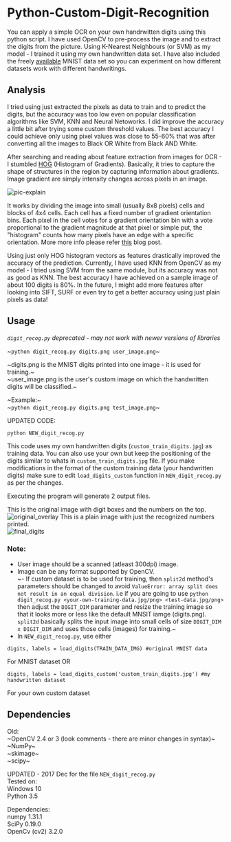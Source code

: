 # Python-Custom-Digit-Recognition

You can apply a simple OCR on your own handrwitten digits using this python script.
I have used OpenCV to pre-process the image and to extract the digits from the picture.
Using K-Nearest Neighbours (or SVM) as my model - I trained it using my own handwritten data set. I have also included the freely [available](http://yann.lecun.com/exdb/mnist/) MNIST data set so you can experiment on how different datasets work with different handwritings.

## Analysis  
I tried using just extracted the pixels as data to train and to predict the digits, but the accuracy was too low even on popular classification algorithms like SVM, KNN and Neural Netoworks.  I did improve the accuracy a little bit after trying some custom threshold values. The best accuracy I could achieve only using pixel values was close to 55-60% that was after converting all the images to Black OR White from Black AND White.    

After searching and reading about feature extraction from images for OCR - I stumbled [HOG](https://en.wikipedia.org/wiki/Histogram_of_oriented_gradients) (Histogram of Gradients).  Basically, it tries to capture the shape of structures in the region by capturing information about gradients. Image gradient are simply intensity changes across pixels in an image.  

![pic-explain](https://gilscvblog.files.wordpress.com/2013/08/figure5.jpg "pic")


It works by dividing the image into small (usually 8x8 pixels) cells and blocks of 4x4 cells. Each cell has a fixed number of gradient orientation bins. Each pixel in the cell votes for a gradient orientation bin with a vote proportional to the gradient magnitude at that pixel or simple put, the "histogram" counts how many pixels have an edge with a specific orientation.  More more info please refer [this](https://gilscvblog.wordpress.com/2013/08/18/a-short-introduction-to-descriptors/) blog post.

Using just only HOG histogram vectors as features drastically improved the accuracy of the prediction.  Currently, I have used KNN from OpenCV as my model - I tried using SVM from the same module, but its accuracy was not as good as KNN. The best accuracy I have achieved on a sample image of about 100 digits is 80%.  In the future, I might add more features after looking into SIFT, SURF or even try to get a better accuracy using just plain pixels as data! 

## Usage  

*`digit_recog.py` deprecated - may not work with newer versions of libraries*

~```python digit_recog.py digits.png user_image.png```~

~digits.png is the MNIST digits printed into one image - it is used for training.~  
~user_image.png is the user's custom image on which the handwritten digits will be classified.~

~Example:~  
~```python digit_recog.py digits.png test_image.png```~  

UPDATED CODE: 

```python NEW_digit_recog.py ```

This code uses my own handwritten digits (`custom_train_digits.jpg`) as training data. You can also use your own but keep the positioning of the digits similar to whats in `custom_train_digits.jpg` file. If you make modifications in the format of the custom training data (your handwritten digits) make sure to edit `load_digits_custom` function in `NEW_digit_recog.py` as per the changes.


Executing the program will generate 2 output files.  

This is the original image with digit boxes and the numbers on the top.   
![original_overlay](https://github.com/pavitrakumar78/Python-Custom-Digit-Recognition/blob/master/original_overlay.png)
This is a plain image with just the recognized numbers printed.   
![final_digits](https://github.com/pavitrakumar78/Python-Custom-Digit-Recognition/blob/master/final_digits.png)

### Note:  
- User image should be a scanned (atleast 300dpi) image.  
- Image can be any format supported by OpenCV.  
~- If custom dataset is to be used for training, then `split2d` method's parameters should be changed to avoid `ValueError: array split does not result in an equal division`. i.e if you are going to use `python digit_recog.py <your-own-training-data.jpg/png> <test-data.jpg/png>` then adjust the `DIGIT_DIM` parameter and resize the training image so that it looks more or less like the default MNSIT iamge (digits.png). `split2d` basically splits the input image into small cells of size `DIGIT_DIM x DIGIT_DIM` and uses those cells (images) for training.~  
- In `NEW_digit_recog.py`, use either  
  
```digits, labels = load_digits(TRAIN_DATA_IMG) #original MNIST data```
  
For MNIST dataset OR
  
```digits, labels = load_digits_custom('custom_train_digits.jpg') #my handwritten dataset```
  
For your own custom dataset  
  
  
## Dependencies  
Old:  
~OpenCV 2.4 or 3 (look comments - there are minor changes in syntax)~  
~NumPy~  
~skimage~  
~scipy~    

UPDATED - 2017 Dec for the file `NEW_digit_recog.py`  
Tested on:  
Windows 10    
Python 3.5    
  
Dependencies:  
numpy 1.31.1  
SciPy 0.19.0  
OpenCv (cv2) 3.2.0  
